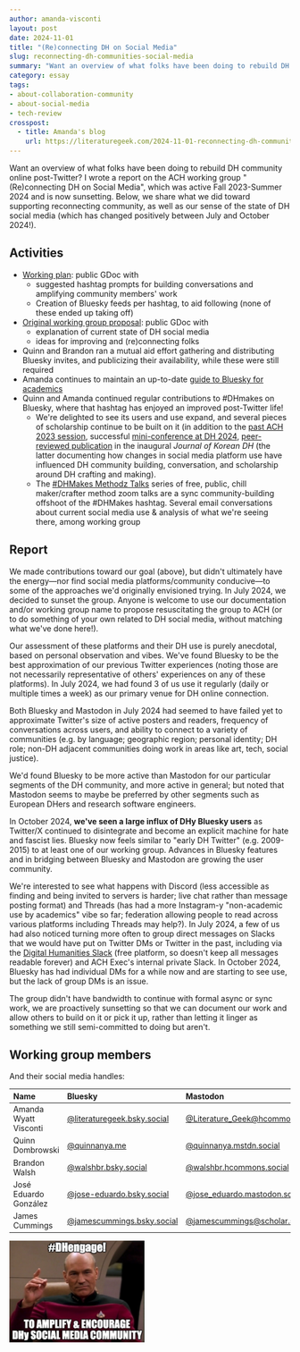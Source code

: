 ```yaml
---
author: amanda-visconti
layout: post
date: 2024-11-01
title: "(Re)connecting DH on Social Media"
slug: reconnecting-dh-communities-social-media
summary: "Want an overview of what folks have been doing to rebuild DH community online post-Twitter? A report on an ACH working group's work and analysis of the current social media landscape."
category: essay
tags:
- about-collaboration-community
- about-social-media
- tech-review
crosspost:
  - title: Amanda's blog
    url: https://literaturegeek.com/2024-11-01-reconnecting-dh-communities-social-media
---
```


Want an overview of what folks have been doing to rebuild DH community online post-Twitter? I wrote a report on the ACH working group "(Re)connecting DH on Social Media", which was active Fall 2023-Summer 2024 and is now sunsetting. Below, we share what we did toward supporting reconnecting community, as well as our sense of the state of DH social media (which has changed positively between July and October 2024!).

## Activities
* [Working plan](https://docs.google.com/document/d/1K7YfmpHVl0pu4_pBURBRD4MTFBdW-LFDt8zUzUOhEsY/edit?usp=sharing): public GDoc with  
  * suggested hashtag prompts for building conversations and amplifying community members' work
  * Creation of Bluesky feeds per hashtag, to aid following (none of these ended up taking off)
* [Original working group proposal](https://docs.google.com/document/d/19aki5g6mdLLavaYPTPvJilXlNrScTQ-ejoiLiX5pANo/edit?usp=sharing): public GDoc with  
  * explanation of current state of DH social media
  * ideas for improving and (re)connecting folks
* Quinn and Brandon ran a mutual aid effort gathering and distributing Bluesky invites, and publicizing their availability, while these were still required
* Amanda continues to maintain an up-to-date [guide to Bluesky for academics](http://tinyurl.com/DHBluesky)
* Quinn and Amanda continued regular contributions to #DHmakes on Bluesky, where that hashtag has enjoyed an improved post-Twitter life! 
  * We're delighted to see its users and use expand, and several pieces of scholarship continue to be built on it (in addition to the [past ACH 2023 session](https://textilemakerspace.stanford.edu/blog/dhmakes-at-ach2023/), successful [mini-conference at DH 2024](https://dh2024.adho.org/program/workshops/), [peer-reviewed publication](https://www.kadh.org/wp-content/uploads/2024/07/4.-KJDH_vol1_Quinn-Dombrowski.pdf) in the inaugural *Journal of Korean DH* (the latter documenting how changes in social media platform use have influenced DH community building, conversation, and scholarship around DH crafting and making).
  * The [#DHMakes Methodz Talks](https://amandavisconti.github.io/DHMakesMethodz/) series of free, public, chill maker/crafter method zoom talks are a sync community-building offshoot of the #DHMakes hashtag.
Several email conversations about current social media use & analysis of what we're seeing there, among working group

## Report
We made contributions toward our goal (above), but didn't ultimately have the energy—nor find social media platforms/community conducive—to some of the approaches we'd originally envisioned trying. In July 2024, we decided to sunset the group. Anyone is welcome to use our documentation and/or working group name to propose resuscitating the group to ACH (or to do something of your own related to DH social media, without matching what we've done here!).

Our assessment of these platforms and their DH use is purely anecdotal, based on personal observation and vibes. We've found Bluesky to be the best approximation of our previous Twitter experiences (noting those are not necessarily representative of others' experiences on any of these platforms). In July 2024, 
we had found 3 of us use it regularly (daily or multiple times a week) as our primary venue for DH online connection. 

Both Bluesky and Mastodon in July 2024 had seemed to have failed yet to approximate Twitter's size of active posters and readers, frequency of conversations across users, and ability to connect to a variety of communities (e.g. by language; geographic region; personal identity; DH role; non-DH adjacent communities doing work in areas like art, tech, social justice). 

We'd found Bluesky to be more active than Mastodon for our particular segments of the DH community, and more active in general; but noted that Mastodon seems to maybe be preferred by other segments such as European DHers and research software engineers. 

In October 2024, **we've seen a large influx of DHy Bluesky users** as Twitter/X continued to disintegrate and become an explicit machine for hate and fascist lies. Bluesky now feels similar to "early DH Twitter" (e.g. 2009-2015) to at least one of our working group. Advances in Bluesky features and in bridging between Bluesky and Mastodon are growing the user community.

We're interested to see what happens with Discord (less accessible as finding and being invited to servers is harder; live chat rather than message posting format) and Threads (has had a more Instagram-y "non-academic use by academics" vibe so far; federation allowing people to read across various platforms including Threads may help?). In July 2024, a few of us had also noticed turning more often to group direct messages on Slacks that we would have put on Twitter DMs or Twitter in the past, including via the [Digital Humanities Slack](http://tinyurl.com/DHSlack) (free platform, so doesn't keep all messages readable forever) and ACH Exec's internal private Slack. In October 2024, Bluesky has had individual DMs for a while now and are starting to see use, but the lack of group DMs is an issue.

The group didn't have bandwidth to continue with formal async or sync work, we are proactively sunsetting so that we can document our work and allow others to build on it or pick it up, rather than letting it linger as something we still semi-committed to doing but aren't.

## Working group members
And their social media handles:

| Name | Bluesky | Mastodon |
| :---- | :---- | :---- |
| Amanda Wyatt Visconti | [@literaturegeek.bsky.social](https://bsky.app/profile/literaturegeek.bsky.social) | [@Literature\_Geek@hcommons.social](https://hcommons.social/@Literature_Geek) |
| Quinn Dombrowski | [@quinnanya.me](https://bsky.app/profile/quinnanya.me) | [@quinnanya.mstdn.social](https://mstdn.social/@quinnanya) |
| Brandon Walsh | [@walshbr.bsky.social](https://bsky.app/profile/walshbr.bsky.social) | [@walshbr.hcommons.social](https://hcommons.social/@walshbr) |
| José Eduardo González | [@jose-eduardo.bsky.social](https://bsky.app/profile/jose-eduardo.bsky.social) | [@jose\_eduardo.mastodon.social](https://hcommons.social/@jose_eduardo@mastodon.social) |
| James Cummings | [@jamescummings.bsky.social](https://bsky.app/profile/jamescummings.bsky.social) | [@jamescummings@scholar.social](mailto:jamescummings@scholar.social) |

![Meme image of Star Trek's Captain Jean-Luc Picard gesturing to "make it so" (or something like that?), with the overlaid custom meme text "#DHengage! To amplify & encourage DHy social media community"](/assets/post-media/2024-11-01-reconnecting-dh-communities-social-media/2024-11-01-reconnecting-dh-communities-social-media_DHEngageMeme.png)
